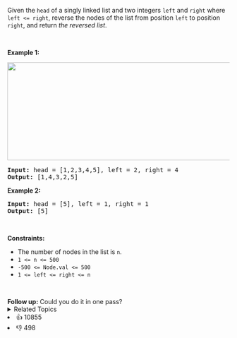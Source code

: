 <p>Given the <code>head</code> of a singly linked list and two integers <code>left</code> and <code>right</code> where <code>left &lt;= right</code>, reverse the nodes of the list from position <code>left</code> to position <code>right</code>, and return <em>the reversed list</em>.</p>

<p>&nbsp;</p> 
<p><strong class="example">Example 1:</strong></p> 
<img alt="" src="https://assets.leetcode.com/uploads/2021/02/19/rev2ex2.jpg" style="width: 542px; height: 222px;" /> 
<pre>
<strong>Input:</strong> head = [1,2,3,4,5], left = 2, right = 4
<strong>Output:</strong> [1,4,3,2,5]
</pre>

<p><strong class="example">Example 2:</strong></p>

<pre>
<strong>Input:</strong> head = [5], left = 1, right = 1
<strong>Output:</strong> [5]
</pre>

<p>&nbsp;</p> 
<p><strong>Constraints:</strong></p>

<ul> 
 <li>The number of nodes in the list is <code>n</code>.</li> 
 <li><code>1 &lt;= n &lt;= 500</code></li> 
 <li><code>-500 &lt;= Node.val &lt;= 500</code></li> 
 <li><code>1 &lt;= left &lt;= right &lt;= n</code></li> 
</ul>

<p>&nbsp;</p> 
<strong>Follow up:</strong> Could you do it in one pass?

<div><details><summary>Related Topics</summary><div><li>Linked List</li></div></details></div>
<div><li>👍 10855</li><li>👎 498</li></div>